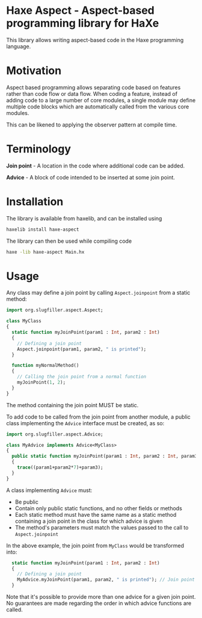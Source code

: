 # Haxe Aspect - Aspect-based programming library for HaXe

This library allows writing aspect-based code in the Haxe programming language.

# Motivation #

Aspect based programming allows separating code based on features rather than code flow or data flow. When coding a feature, instead of adding code to a large number of core modules, a single module may define multiple code blocks which are automatically called from the various core modules.

This can be likened to applying the observer pattern at compile time.

# Terminology #

**Join point** - A location in the code where additional code can be added.

**Advice** - A block of code intended to be inserted at some join point.

# Installation #

The library is available from haxelib, and can be installed using
```sh
haxelib install haxe-aspect
```

The library can then be used while compiling code
```sh
haxe -lib haxe-aspect Main.hx
```

# Usage #

Any class may define a join point by calling `Aspect.joinpoint` from a static method:
```haxe
import org.slugfiller.aspect.Aspect;

class MyClass
{
  static function myJoinPoint(param1 : Int, param2 : Int)
  {
    // Defining a join point
    Aspect.joinpoint(param1, param2, " is printed");
  }

  function myNormalMethod()
  {
    // Calling the join point from a normal function
    myJoinPoint(1, 2);
  }
}
```
The method containing the join point MUST be static.

To add code to be called from the join point from another module, a public class implementing the `Advice` interface must be created, as so:
```haxe
import org.slugfiller.aspect.Advice;

class MyAdvice implements Advice<MyClass>
{
  public static function myJoinPoint(param1 : Int, param2 : Int, param3 : String)
  {
    trace((param1+param2*7)+param3);
  }
}
```

A class implementing `Advice` must:

  * Be public
  * Contain only public static functions, and no other fields or methods
  * Each static method must have the same name as a static method containing a join point in the class for which advice is given
  * The method's parameters must match the values passed to the call to `Aspect.joinpoint`

In the above example, the join point from `MyClass` would be transformed into:
```haxe
  static function myJoinPoint(param1 : Int, param2 : Int)
  {
    // Defining a join point
    MyAdvice.myJoinPoint(param1, param2, " is printed"); // Join point is resolved based on given advice
  }
```

Note that it's possible to provide more than one advice for a given join point. No guarantees are made regarding the order in which advice functions are called.
